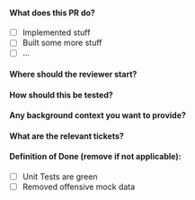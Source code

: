 #### What does this PR do?
- [ ] Implemented stuff
- [ ] Built some more stuff
- [ ] ...

#### Where should the reviewer start?

#### How should this be tested?

#### Any background context you want to provide?

#### What are the relevant tickets?

#### Definition of Done (remove if not applicable):
- [ ] Unit Tests are green
- [ ] Removed offensive mock data
